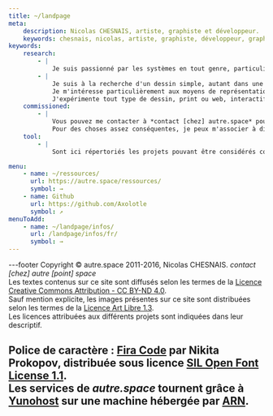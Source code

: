 ```yaml
---
title: ~/landpage
meta:
    description: Nicolas CHESNAIS, artiste, graphiste et développeur.
    keywords: chesnais, nicolas, artiste, graphiste, développeur, graphic design, graphic, design, art, digital, numérique, dessin, programmation, autre, espace, space, logiciel libre, free software, licence, libre
keywords:
    research:
        - |
            Je suis passionné par les systèmes en tout genre, particulièrement par les systèmes informatiques et les systèmes de mesure. Ma pratique consiste à les disséquer, les critiquer et les retraduire ; questionner les conventions et méthodes de représentations du monde à travers des propositions tantôt poétiques, tantôt politiques.
        - |
            Je suis à la recherche d'un dessin simple, autant dans une recherche d'économie de moyen que d'influence des mouvements de contre-culture et de l'esthétique contrainte des débuts de l'informatique.  
            Je m'intéresse particulièrement aux moyens de représentation du monde, influencés par toute l'imagerie scientifique des schémas aux cartes, mais aussi aux formes de narrations et à la publication que l'on peut développer avec l'outil informatique suite aux projets initiés avec luvan et Léo Henry.  
            J'expérimente tout type de dessin, print ou web, interactif ou statique, animation, typographie, UI/UX design, patterns, etc.
    commissioned:
        - |
            Vous pouvez me contacter à *contact [chez] autre.space* pour toute commande.  
            Pour des choses assez conséquentes, je peux m'associer à différentes personnes avec qui j'ai l'habitude de travailler.
    tool:
        - |
            Sont ici répertoriés les projets pouvant être considérés comme des outils en eux-même, des propositions de normes et quelques bouts de code indépendants et à peu près génériques.

menu:
    - name: ~/ressources/
      url: https://autre.space/ressources/
      symbol: →
    - name: Github
      url: https://github.com/Axolotle
      symbol: ↗
menuToAdd:
    - name: ~/landpage/infos/
      url: /landpage/infos/fr/
      symbol: →
---
```

---footer
Copyright © autre.space 2011-2016, Nicolas CHESNAIS. *contact [chez] autre [point] space*  
Les textes contenus sur ce site sont diffusés selon les termes de la [Licence Creative Commons Attribution - CC BY-ND 4.0](http://creativecommons.org/licenses/by-nd/4.0/).  
Sauf mention explicite, les images présentes sur ce site sont distribuées selon les termes de la [Licence Art Libre 1.3](http://www.artlibre.org/).  
Les licences attribuées aux différents projets sont indiquées dans leur descriptif.

Police de caractère : [Fira Code](https://github.com/tonsky/FiraCode/) par Nikita Prokopov, distribuée sous licence [SIL Open Font License 1.1](https://github.com/tonsky/FiraCode/blob/master/LICENSE).  
Les services de *autre.space* tournent grâce à [Yunohost](https://yunohost.org/) sur une machine hébergée par [ARN](http://arn-fai.net/).
---
